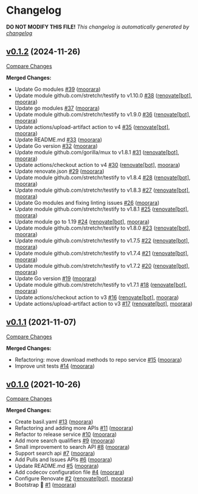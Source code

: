 # Changelog

**DO NOT MODIFY THIS FILE!**
*This changelog is automatically generated by [changelog](https://github.com/gardenbed/changelog)*


## [v0.1.2](https://github.com/gardenbed/go-github/tree/v0.1.2) (2024-11-26)

[Compare Changes](https://github.com/gardenbed/go-github/compare/v0.1.1...v0.1.2)

**Merged Changes:**

  - Update Go modules [#39](https://github.com/gardenbed/go-github/pull/39) ([moorara](https://github.com/moorara))
  - Update module github.com/stretchr/testify to v1.10.0 [#38](https://github.com/gardenbed/go-github/pull/38) ([renovate[bot]](https://github.com/apps/renovate), [moorara](https://github.com/moorara))
  - Update go modules [#37](https://github.com/gardenbed/go-github/pull/37) ([moorara](https://github.com/moorara))
  - Update module github.com/stretchr/testify to v1.9.0 [#36](https://github.com/gardenbed/go-github/pull/36) ([renovate[bot]](https://github.com/apps/renovate), [moorara](https://github.com/moorara))
  - Update actions/upload-artifact action to v4 [#35](https://github.com/gardenbed/go-github/pull/35) ([renovate[bot]](https://github.com/apps/renovate), [moorara](https://github.com/moorara))
  - Update README.md [#33](https://github.com/gardenbed/go-github/pull/33) ([moorara](https://github.com/moorara))
  - Update Go version [#32](https://github.com/gardenbed/go-github/pull/32) ([moorara](https://github.com/moorara))
  - Update module github.com/gorilla/mux to v1.8.1 [#31](https://github.com/gardenbed/go-github/pull/31) ([renovate[bot]](https://github.com/apps/renovate), [moorara](https://github.com/moorara))
  - Update actions/checkout action to v4 [#30](https://github.com/gardenbed/go-github/pull/30) ([renovate[bot]](https://github.com/apps/renovate), [moorara](https://github.com/moorara))
  - Update renovate.json [#29](https://github.com/gardenbed/go-github/pull/29) ([moorara](https://github.com/moorara))
  - Update module github.com/stretchr/testify to v1.8.4 [#28](https://github.com/gardenbed/go-github/pull/28) ([renovate[bot]](https://github.com/apps/renovate), [moorara](https://github.com/moorara))
  - Update module github.com/stretchr/testify to v1.8.3 [#27](https://github.com/gardenbed/go-github/pull/27) ([renovate[bot]](https://github.com/apps/renovate), [moorara](https://github.com/moorara))
  - Update Go modules and fixing linting issues [#26](https://github.com/gardenbed/go-github/pull/26) ([moorara](https://github.com/moorara))
  - Update module github.com/stretchr/testify to v1.8.1 [#25](https://github.com/gardenbed/go-github/pull/25) ([renovate[bot]](https://github.com/apps/renovate), [moorara](https://github.com/moorara))
  - Update module go to 1.19 [#24](https://github.com/gardenbed/go-github/pull/24) ([renovate[bot]](https://github.com/apps/renovate), [moorara](https://github.com/moorara))
  - Update module github.com/stretchr/testify to v1.8.0 [#23](https://github.com/gardenbed/go-github/pull/23) ([renovate[bot]](https://github.com/apps/renovate), [moorara](https://github.com/moorara))
  - Update module github.com/stretchr/testify to v1.7.5 [#22](https://github.com/gardenbed/go-github/pull/22) ([renovate[bot]](https://github.com/apps/renovate), [moorara](https://github.com/moorara))
  - Update module github.com/stretchr/testify to v1.7.4 [#21](https://github.com/gardenbed/go-github/pull/21) ([renovate[bot]](https://github.com/apps/renovate), [moorara](https://github.com/moorara))
  - Update module github.com/stretchr/testify to v1.7.2 [#20](https://github.com/gardenbed/go-github/pull/20) ([renovate[bot]](https://github.com/apps/renovate), [moorara](https://github.com/moorara))
  - Update Go version [#19](https://github.com/gardenbed/go-github/pull/19) ([moorara](https://github.com/moorara))
  - Update module github.com/stretchr/testify to v1.7.1 [#18](https://github.com/gardenbed/go-github/pull/18) ([renovate[bot]](https://github.com/apps/renovate), [moorara](https://github.com/moorara))
  - Update actions/checkout action to v3 [#16](https://github.com/gardenbed/go-github/pull/16) ([renovate[bot]](https://github.com/apps/renovate), [moorara](https://github.com/moorara))
  - Update actions/upload-artifact action to v3 [#17](https://github.com/gardenbed/go-github/pull/17) ([renovate[bot]](https://github.com/apps/renovate), [moorara](https://github.com/moorara))


## [v0.1.1](https://github.com/gardenbed/go-github/tree/v0.1.1) (2021-11-07)

[Compare Changes](https://github.com/gardenbed/go-github/compare/v0.1.0...v0.1.1)

**Merged Changes:**

  - Refactoring: move download methods to repo service [#15](https://github.com/gardenbed/go-github/pull/15) ([moorara](https://github.com/moorara))
  - Improve unit tests [#14](https://github.com/gardenbed/go-github/pull/14) ([moorara](https://github.com/moorara))


## [v0.1.0](https://github.com/gardenbed/go-github/tree/v0.1.0) (2021-10-26)

[Compare Changes](https://github.com/gardenbed/go-github/compare/e079a3fee6f213adcd3ef0ba8cc776bbfc5944dc...v0.1.0)

**Merged Changes:**

  - Create basil.yaml [#13](https://github.com/gardenbed/go-github/pull/13) ([moorara](https://github.com/moorara))
  - Refactoring and adding more APIs [#11](https://github.com/gardenbed/go-github/pull/11) ([moorara](https://github.com/moorara))
  - Refactor to release service [#10](https://github.com/gardenbed/go-github/pull/10) ([moorara](https://github.com/moorara))
  - Add more search qualifiers [#9](https://github.com/gardenbed/go-github/pull/9) ([moorara](https://github.com/moorara))
  - Small improvement to search API [#8](https://github.com/gardenbed/go-github/pull/8) ([moorara](https://github.com/moorara))
  - Support search api [#7](https://github.com/gardenbed/go-github/pull/7) ([moorara](https://github.com/moorara))
  - Add Pulls and Issues APIs [#6](https://github.com/gardenbed/go-github/pull/6) ([moorara](https://github.com/moorara))
  - Update README.md [#5](https://github.com/gardenbed/go-github/pull/5) ([moorara](https://github.com/moorara))
  - Add codecov configuration file [#4](https://github.com/gardenbed/go-github/pull/4) ([moorara](https://github.com/moorara))
  - Configure Renovate [#2](https://github.com/gardenbed/go-github/pull/2) ([renovate[bot]](https://github.com/apps/renovate), [moorara](https://github.com/moorara))
  - Bootstrap 🚀 [#1](https://github.com/gardenbed/go-github/pull/1) ([moorara](https://github.com/moorara))


